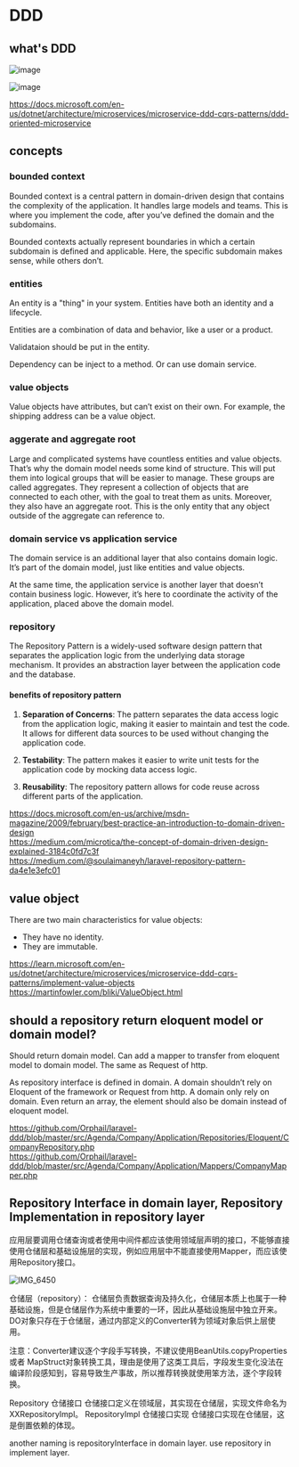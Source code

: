 # DDD

## what's DDD

![image](https://user-images.githubusercontent.com/1209204/180417050-6146b2a1-e5f6-46df-8dc8-abef6f1da166.png)

![image](https://user-images.githubusercontent.com/1209204/180417210-36803ce5-d249-475c-a4cc-5129e42a6e25.png)


https://docs.microsoft.com/en-us/dotnet/architecture/microservices/microservice-ddd-cqrs-patterns/ddd-oriented-microservice

## concepts

### bounded context

Bounded context is a central pattern in domain-driven design that contains the complexity of the application. It handles large models and teams. This is where you implement the code, after you’ve defined the domain and the subdomains.

Bounded contexts actually represent boundaries in which a certain subdomain is defined and applicable. Here, the specific subdomain makes sense, while others don’t.

### entities

An entity is a "thing" in your system. Entities have both an identity and a lifecycle.

Entities are a combination of data and behavior, like a user or a product. 

Validataion should be put in the entity.

Dependency can be inject to a method. Or can use domain service.

### value objects

Value objects have attributes, but can’t exist on their own. For example, the shipping address can be a value object.

### aggerate and aggregate root

Large and complicated systems have countless entities and value objects. That’s why the domain model needs some kind of structure. This will put them into logical groups that will be easier to manage. These groups are called aggregates. They represent a collection of objects that are connected to each other, with the goal to treat them as units. Moreover, they also have an aggregate root. This is the only entity that any object outside of the aggregate can reference to.

### domain service vs application service

The domain service is an additional layer that also contains domain logic. It’s part of the domain model, just like entities and value objects. 

At the same time, the application service is another layer that doesn’t contain business logic. However, it’s here to coordinate the activity of the application, placed above the domain model.

### repository

The Repository Pattern is a widely-used software design pattern that separates the application logic from the underlying data storage mechanism. It provides an abstraction layer between the application code and the database.

#### benefits of repository pattern

1. **Separation of Concerns**: The pattern separates the data access logic from the application logic, making it easier to maintain and test the code. It allows for different data sources to be used without changing the application code.

2. **Testability**: The pattern makes it easier to write unit tests for the application code by mocking data access logic.

3. **Reusability**: The repository pattern allows for code reuse across different parts of the application.

https://docs.microsoft.com/en-us/archive/msdn-magazine/2009/february/best-practice-an-introduction-to-domain-driven-design  
https://medium.com/microtica/the-concept-of-domain-driven-design-explained-3184c0fd7c3f  
https://medium.com/@soulaimaneyh/laravel-repository-pattern-da4e1e3efc01  

## value object

There are two main characteristics for value objects:
- They have no identity.
- They are immutable.

https://learn.microsoft.com/en-us/dotnet/architecture/microservices/microservice-ddd-cqrs-patterns/implement-value-objects  
https://martinfowler.com/bliki/ValueObject.html  

## should a repository return eloquent model or domain model?

Should return domain model. Can add a mapper to transfer from eloquent model to domain model.  The same as Request of http.

As repository interface is defined in domain. A domain shouldn’t rely on Eloquent of the framework or Request from http. A domain only rely on domain. Even return an array, the element should also be domain instead of eloquent model.

https://github.com/Orphail/laravel-ddd/blob/master/src/Agenda/Company/Application/Repositories/Eloquent/CompanyRepository.php  
https://github.com/Orphail/laravel-ddd/blob/master/src/Agenda/Company/Application/Mappers/CompanyMapper.php  

## Repository Interface in domain layer, Repository Implementation in repository layer

应用层要调用仓储查询或者使用中间件都应该使用领域层声明的接口，不能够直接使用仓储层和基础设施层的实现，例如应用层中不能直接使用Mapper，而应该使用Repository接口。

![IMG_6450](https://github.com/lz2510/TechInterview/assets/1209204/fa1965f4-f7a6-48f6-a256-6caa29a9dad8)

仓储层（repository）：
仓储层负责数据查询及持久化，仓储层本质上也属于一种基础设施，但是仓储层作为系统中重要的一环，因此从基础设施层中独立开来。 DO对象只存在于仓储层，通过内部定义的Converter转为领域对象后供上层使用。

注意：Converter建议逐个字段手写转换，不建议使用BeanUtils.copyProperties 或者 MapStruct对象转换工具，理由是使用了这类工具后，字段发生变化没法在编译阶段感知到，容易导致生产事故，所以推荐转换就使用笨方法，逐个字段转换。


Repository 仓储接口
仓储接口定义在领域层，其实现在仓储层，实现文件命名为 XXRepositoryImpl。
RepositoryImpl 仓储接口实现
仓储接口实现在仓储层，这是倒置依赖的体现。

another naming is repositoryInterface in domain layer. use repository in implement layer.

